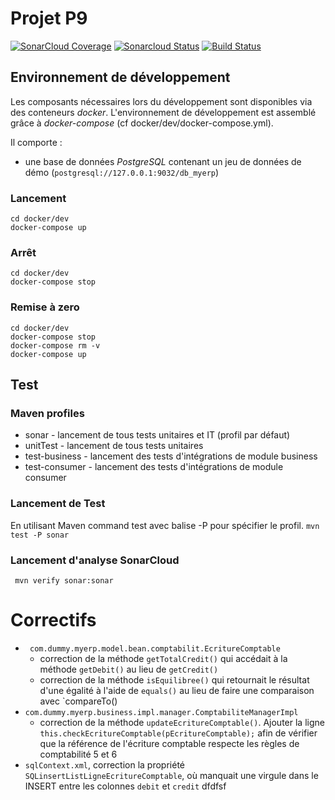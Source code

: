 # Projet P9
[![SonarCloud Coverage](https://sonarcloud.io/api/project_badges/measure?project=Asediab_myerp&metric=coverage)](https://sonarcloud.io/component_measures/metric/coverage/list?id=Asediab_myerp)
[![Sonarcloud Status](https://sonarcloud.io/api/project_badges/measure?project=Asediab_myerp&metric=alert_status)](https://sonarcloud.io/dashboard?id=Asediab_myerp) 
[![Build Status](https://travis-ci.com/Asediab/myerp.svg?branch=master)](https://travis-ci.com/Asediab/myerp)

## Environnement de développement

Les composants nécessaires lors du développement sont disponibles via des conteneurs _docker_.
L'environnement de développement est assemblé grâce à _docker-compose_
(cf docker/dev/docker-compose.yml).

Il comporte :

*   une base de données _PostgreSQL_ contenant un jeu de données de démo (`postgresql://127.0.0.1:9032/db_myerp`)



### Lancement

    cd docker/dev
    docker-compose up


### Arrêt

    cd docker/dev
    docker-compose stop


### Remise à zero

    cd docker/dev
    docker-compose stop
    docker-compose rm -v
    docker-compose up
    
## Test

### Maven profiles

* sonar - lancement de tous tests unitaires et IT (profil par défaut)
* unitTest - lancement de tous tests unitaires
* test-business - lancement des tests d'intégrations de module business
* test-consumer - lancement des tests d'intégrations de module consumer

### Lancement de Test
En utilisant Maven command test avec balise -P pour spécifier le profil. ` mvn test -P sonar ` 

### Lancement d'analyse SonarCloud
 ` mvn verify sonar:sonar` 

# Correctifs

*   ` com.dummy.myerp.model.bean.comptabilit.EcritureComptable`
    * correction de la méthode `getTotalCredit()` qui accédait à la méthode `getDebit()` au lieu de `getCredit()`
    * correction de la méthode `isEquilibree()` qui retournait le résultat d'une égalité à l'aide de `equals()` au lieu de faire une comparaison avec `compareTo()
*   `com.dummy.myerp.business.impl.manager.ComptabiliteManagerImpl`
    * correction de la méthode `updateEcritureComptable()`. Ajouter la ligne `this.checkEcritureComptable(pEcritureComptable);` afin de vérifier que la référence de l'écriture comptable respecte les règles de comptabilité 5 et 6
*   `sqlContext.xml`, correction la propriété `SQLinsertListLigneEcritureComptable`, où manquait une virgule dans le INSERT entre les colonnes `debit` et `credit`
dfdfsf